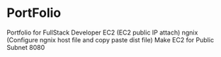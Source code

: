# PortFolio

Portfolio for FullStack Developer
EC2 (EC2 public IP attach)
ngnix (Configure ngnix host file and copy paste dist file)
Make EC2 for Public Subnet
8080
